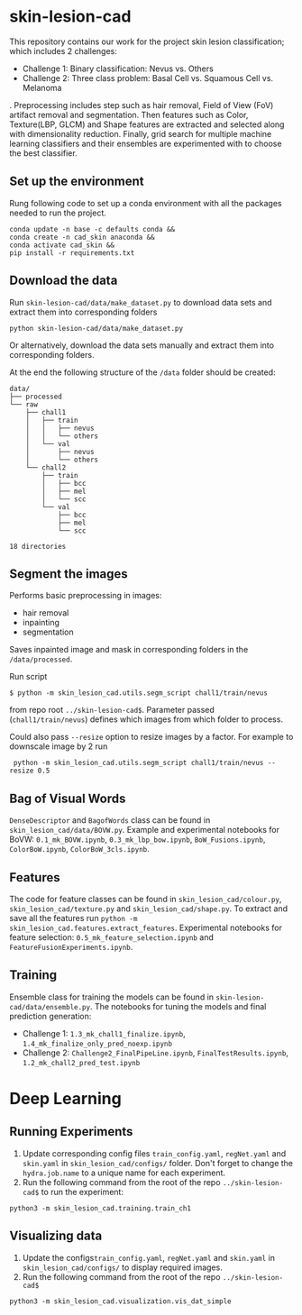 # skin-lesion-cad

This repository contains our work for the project skin lesion classification; which includes 2 challenges:

* Challenge 1: Binary classification: Nevus vs. Others
* Challenge 2: Three class problem: Basal Cell vs. Squamous Cell vs. Melanoma

. Preprocessing includes step such as hair removal, Field of View (FoV) artifact removal and segmentation. Then features such as Color, Texture(LBP, GLCM) and Shape features are extracted and selected along with dimensionality reduction. Finally, grid search for multiple machine learning classifiers and their ensembles are experimented with to choose the best classifier.


## Set up the environment

Rung following code to set up a conda environment with all the packages needed to run the project.

```
conda update -n base -c defaults conda &&
conda create -n cad_skin anaconda &&
conda activate cad_skin && 
pip install -r requirements.txt
```

## Download the data
Run `skin-lesion-cad/data/make_dataset.py` to download data sets and extract them into corresponding folders
```
python skin-lesion-cad/data/make_dataset.py
```
Or alternatively, download the data sets manually and extract them into corresponding folders.

At the end the following structure of the `/data` folder should be created:
```
data/
├── processed
└── raw
    ├── chall1
    │   ├── train
    │   │   ├── nevus
    │   │   └── others
    │   └── val
    │       ├── nevus
    │       └── others
    └── chall2
        ├── train
        │   ├── bcc
        │   ├── mel
        │   └── scc
        └── val
            ├── bcc
            ├── mel
            └── scc

18 directories
```

## Segment the images

Performs basic preprocessing in images:
* hair removal
* inpainting
* segmentation

Saves inpainted image and mask in corresponding folders in the `/data/processed`.

Run script 

```$ python -m skin_lesion_cad.utils.segm_script chall1/train/nevus```

from repo root `../skin-lesion-cad$`. Parameter passed (`chall1/train/nevus`) defines which images from which folder to process.

Could also pass `--resize` option to resize images by a factor. For example to downscale image by 2 run

``` python -m skin_lesion_cad.utils.segm_script chall1/train/nevus --resize 0.5```

## Bag of Visual Words

`DenseDescriptor` and `BagofWords` class can be found in `skin_lesion_cad/data/BOVW.py`. Example and experimental notebooks for BoVW: `0.1_mk_BOVW.ipynb`, `0.3_mk_lbp_bow.ipynb`, `BoW_Fusions.ipynb`, `ColorBoW.ipynb`, `ColorBoW_3cls.ipynb`.

## Features

The code for feature classes can be found in `skin_lesion_cad/colour.py`, `skin_lesion_cad/texture.py` and `skin_lesion_cad/shape.py`. To extract and save all the features run `python -m skin_lesion_cad.features.extract_features`. Experimental notebooks for feature selection: `0.5_mk_feature_selection.ipynb` and `FeatureFusionExperiments.ipynb`.


## Training 
Ensemble class for training the models can be found in `skin-lesion-cad/data/ensemble.py`. The notebooks for tuning the models and final prediction generation: 
* Challenge 1: `1.3_mk_chall1_finalize.ipynb`, `1.4_mk_finalize_only_pred_noexp.ipynb`
* Challenge 2: `Challenge2_FinalPipeLine.ipynb`, `FinalTestResults.ipynb`, `1.2_mk_chall2_pred_test.ipynb`


# Deep Learning
## Running Experiments

1. Update corresponding config files `train_config.yaml`, `regNet.yaml` and `skin.yaml` in `skin_lesion_cad/configs/` folder. Don't forget to change the `hydra.job.name` to a unique name for each experiment.
2. Run the following command from the root of the repo `../skin-lesion-cad$` to run the experiment:
```
python3 -m skin_lesion_cad.training.train_ch1
```

## Visualizing data
1. Update the configs`train_config.yaml`, `regNet.yaml` and `skin.yaml` in `skin_lesion_cad/configs/` to display required images.
2. Run the following command from the root of the repo `../skin-lesion-cad$`
```
python3 -m skin_lesion_cad.visualization.vis_dat_simple
```